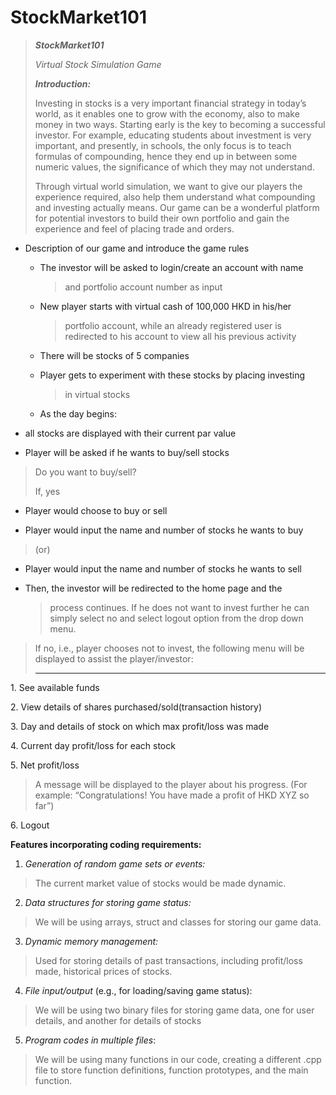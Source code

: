# StockMarket101
> ***StockMarket101***
>
> *Virtual Stock Simulation Game*
>
> ***Introduction:***
>
> Investing in stocks is a very important financial strategy in today’s
> world, as it enables one to grow with the economy, also to make money
> in two ways. Starting early is the key to becoming a successful
> investor. For example, educating students about investment is very
> important, and presently, in schools, the only focus is to teach
> formulas of compounding, hence they end up in between some numeric
> values, the significance of which they may not understand.
>
> Through virtual world simulation, we want to give our players the
> experience required, also help them understand what compounding and
> investing actually means. Our game can be a wonderful platform for
> potential investors to build their own portfolio and gain the
> experience and feel of placing trade and orders.

-   Description of our game and introduce the game rules

    -   The investor will be asked to login/create an account with name
        > and portfolio account number as input

    -   New player starts with virtual cash of 100,000 HKD in his/her
        > portfolio account, while an already registered user is
        > redirected to his account to view all his previous activity

    -   There will be stocks of 5 companies

    -   Player gets to experiment with these stocks by placing investing
        > in virtual stocks

    -   As the day begins:

<!-- -->

-   all stocks are displayed with their current par value

-   Player will be asked if he wants to buy/sell stocks

> Do you want to buy/sell?
>
> If, yes

-   Player would choose to buy or sell

<!-- -->

-   Player would input the name and number of stocks he wants to buy

> (or)

-   Player would input the name and number of stocks he wants to sell

<!-- -->

-   Then, the investor will be redirected to the home page and the
    > process continues. If he does not want to invest further he can
    > simply select no and select logout option from the drop down menu.

> If no, i.e., player chooses not to invest, the following menu will be
> displayed to assist the player/investor:
>
> --------------------------------------------------------------------------------------

1\. See available funds

2\. View details of shares purchased/sold(transaction history)

3\. Day and details of stock on which max profit/loss was made

4\. Current day profit/loss for each stock

5\. Net profit/loss

> A message will be displayed to the player about his progress.
> (For example: “Congratulations! You have made a profit of HKD XYZ so far”)

6\. Logout

**Features incorporating coding requirements:**

1.  *Generation of random game sets or events:*

> The current market value of stocks would be made dynamic.

2.  *Data structures for storing game status:*

> We will be using arrays, struct and classes for storing our game data.

3.  *Dynamic memory management:*

> Used for storing details of past transactions, including profit/loss
> made, historical prices of stocks.

4.  *File input/output* (e.g., for loading/saving game status):

> We will be using two binary files for storing game data, one for user
> details, and another for details of stocks

5.  *Program codes in multiple files*:

> We will be using many functions in our code, creating a different .cpp
> file to store function definitions, function prototypes, and the main
> function.
